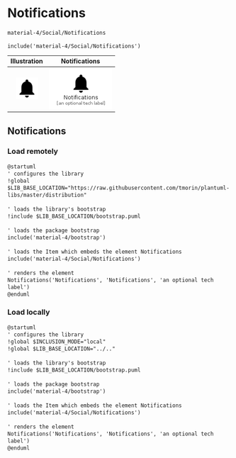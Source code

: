 # Notifications


```text
material-4/Social/Notifications
```

```text
include('material-4/Social/Notifications')
```



| Illustration | Notifications |
| :---: | :---: |
| ![illustration for Illustration](../../material-4/Social/Notifications.png) | ![illustration for Notifications](../../material-4/Social/Notifications.Local.png) |




## Notifications

### Load remotely
```plantuml
@startuml
' configures the library
!global $LIB_BASE_LOCATION="https://raw.githubusercontent.com/tmorin/plantuml-libs/master/distribution"

' loads the library's bootstrap
!include $LIB_BASE_LOCATION/bootstrap.puml

' loads the package bootstrap
include('material-4/bootstrap')

' loads the Item which embeds the element Notifications
include('material-4/Social/Notifications')

' renders the element
Notifications('Notifications', 'Notifications', 'an optional tech label')
@enduml
```

### Load locally
```plantuml
@startuml
' configures the library
!global $INCLUSION_MODE="local"
!global $LIB_BASE_LOCATION="../.."

' loads the library's bootstrap
!include $LIB_BASE_LOCATION/bootstrap.puml

' loads the package bootstrap
include('material-4/bootstrap')

' loads the Item which embeds the element Notifications
include('material-4/Social/Notifications')

' renders the element
Notifications('Notifications', 'Notifications', 'an optional tech label')
@enduml
```

